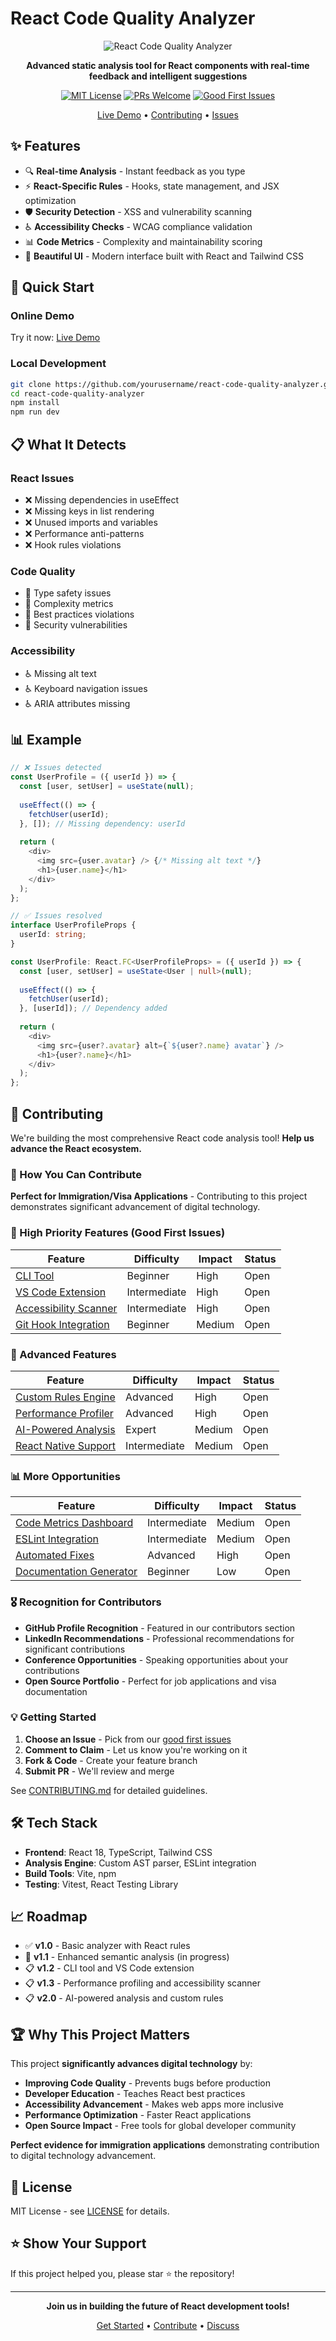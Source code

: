 # React Code Quality Analyzer

<div align="center">

![React Code Quality Analyzer](https://img.shields.io/badge/React-Code%20Quality-blue?style=for-the-badge&logo=react)

**Advanced static analysis tool for React components with real-time feedback and intelligent suggestions**

[![MIT License](https://img.shields.io/badge/License-MIT-yellow.svg)](https://opensource.org/licenses/MIT)
[![PRs Welcome](https://img.shields.io/badge/PRs-welcome-brightgreen.svg)](http://makeapullrequest.com)
[![Good First Issues](https://img.shields.io/github/issues/yourusername/react-code-quality-analyzer/good%20first%20issue)](https://github.com/yourusername/react-code-quality-analyzer/issues?q=is%3Aissue+is%3Aopen+label%3A%22good+first+issue%22)

[Live Demo](#) • [Contributing](CONTRIBUTING.md) • [Issues](https://github.com/yourusername/react-code-quality-analyzer/issues)

</div>

## ✨ Features

- 🔍 **Real-time Analysis** - Instant feedback as you type
- ⚡ **React-Specific Rules** - Hooks, state management, and JSX optimization
- 🛡️ **Security Detection** - XSS and vulnerability scanning
- ♿ **Accessibility Checks** - WCAG compliance validation
- 📊 **Code Metrics** - Complexity and maintainability scoring
- 🎨 **Beautiful UI** - Modern interface built with React and Tailwind CSS

## 🚀 Quick Start

### Online Demo
Try it now: [Live Demo](https://your-demo-url.vercel.app)

### Local Development
```bash
git clone https://github.com/yourusername/react-code-quality-analyzer.git
cd react-code-quality-analyzer
npm install
npm run dev
```

## 📋 What It Detects

### React Issues
- ❌ Missing dependencies in useEffect
- ❌ Missing keys in list rendering  
- ❌ Unused imports and variables
- ❌ Performance anti-patterns
- ❌ Hook rules violations

### Code Quality
- 📝 Type safety issues
- 📝 Complexity metrics
- 📝 Best practices violations
- 📝 Security vulnerabilities

### Accessibility
- ♿ Missing alt text
- ♿ Keyboard navigation issues
- ♿ ARIA attributes missing

## 📊 Example

```typescript
// ❌ Issues detected
const UserProfile = ({ userId }) => {
  const [user, setUser] = useState(null);
  
  useEffect(() => {
    fetchUser(userId);
  }, []); // Missing dependency: userId
  
  return (
    <div>
      <img src={user.avatar} /> {/* Missing alt text */}
      <h1>{user.name}</h1>
    </div>
  );
};

// ✅ Issues resolved
interface UserProfileProps {
  userId: string;
}

const UserProfile: React.FC<UserProfileProps> = ({ userId }) => {
  const [user, setUser] = useState<User | null>(null);
  
  useEffect(() => {
    fetchUser(userId);
  }, [userId]); // Dependency added
  
  return (
    <div>
      <img src={user?.avatar} alt={`${user?.name} avatar`} />
      <h1>{user?.name}</h1>
    </div>
  );
};
```

## 🤝 Contributing

We're building the most comprehensive React code analysis tool! **Help us advance the React ecosystem.**

### 🎯 How You Can Contribute

**Perfect for Immigration/Visa Applications** - Contributing to this project demonstrates significant advancement of digital technology.

### 🚀 High Priority Features (Good First Issues)

| Feature | Difficulty | Impact | Status |
|---------|------------|--------|--------|
| [CLI Tool](https://github.com/yourusername/react-code-quality-analyzer/issues/1) | Beginner | High | Open |
| [VS Code Extension](https://github.com/yourusername/react-code-quality-analyzer/issues/2) | Intermediate | High | Open |
| [Accessibility Scanner](https://github.com/yourusername/react-code-quality-analyzer/issues/5) | Intermediate | High | Open |
| [Git Hook Integration](https://github.com/yourusername/react-code-quality-analyzer/issues/11) | Beginner | Medium | Open |

### 🔧 Advanced Features

| Feature | Difficulty | Impact | Status |
|---------|------------|--------|--------|
| [Custom Rules Engine](https://github.com/yourusername/react-code-quality-analyzer/issues/3) | Advanced | High | Open |
| [Performance Profiler](https://github.com/yourusername/react-code-quality-analyzer/issues/4) | Advanced | High | Open |
| [AI-Powered Analysis](https://github.com/yourusername/react-code-quality-analyzer/issues/10) | Expert | Medium | Open |
| [React Native Support](https://github.com/yourusername/react-code-quality-analyzer/issues/8) | Intermediate | Medium | Open |

### 📊 More Opportunities

| Feature | Difficulty | Impact | Status |
|---------|------------|--------|--------|
| [Code Metrics Dashboard](https://github.com/yourusername/react-code-quality-analyzer/issues/6) | Intermediate | Medium | Open |
| [ESLint Integration](https://github.com/yourusername/react-code-quality-analyzer/issues/7) | Intermediate | Medium | Open |
| [Automated Fixes](https://github.com/yourusername/react-code-quality-analyzer/issues/9) | Advanced | High | Open |
| [Documentation Generator](https://github.com/yourusername/react-code-quality-analyzer/issues/12) | Beginner | Low | Open |

### 🎖️ Recognition for Contributors

- **GitHub Profile Recognition** - Featured in our contributors section
- **LinkedIn Recommendations** - Professional recommendations for significant contributions
- **Conference Opportunities** - Speaking opportunities about your contributions
- **Open Source Portfolio** - Perfect for job applications and visa documentation

### 💡 Getting Started

1. **Choose an Issue** - Pick from our [good first issues](https://github.com/yourusername/react-code-quality-analyzer/issues?q=is%3Aissue+is%3Aopen+label%3A%22good+first+issue%22)
2. **Comment to Claim** - Let us know you're working on it
3. **Fork & Code** - Create your feature branch
4. **Submit PR** - We'll review and merge

See [CONTRIBUTING.md](CONTRIBUTING.md) for detailed guidelines.

## 🛠️ Tech Stack

- **Frontend**: React 18, TypeScript, Tailwind CSS
- **Analysis Engine**: Custom AST parser, ESLint integration
- **Build Tools**: Vite, npm
- **Testing**: Vitest, React Testing Library

## 📈 Roadmap

- ✅ **v1.0** - Basic analyzer with React rules
- 🚧 **v1.1** - Enhanced semantic analysis (in progress)
- 📋 **v1.2** - CLI tool and VS Code extension
- 📋 **v1.3** - Performance profiling and accessibility scanner
- 📋 **v2.0** - AI-powered analysis and custom rules

## 🏆 Why This Project Matters

This project **significantly advances digital technology** by:

- **Improving Code Quality** - Prevents bugs before production
- **Developer Education** - Teaches React best practices
- **Accessibility Advancement** - Makes web apps more inclusive  
- **Performance Optimization** - Faster React applications
- **Open Source Impact** - Free tools for global developer community

**Perfect evidence for immigration applications** demonstrating contribution to digital technology advancement.

## 📝 License

MIT License - see [LICENSE](LICENSE) for details.

## ⭐ Show Your Support

If this project helped you, please star ⭐ the repository!

---

<div align="center">

**Join us in building the future of React development tools!**

[Get Started](https://github.com/yourusername/react-code-quality-analyzer/issues) • [Contribute](CONTRIBUTING.md) • [Discuss](https://github.com/yourusername/react-code-quality-analyzer/discussions)

</div>